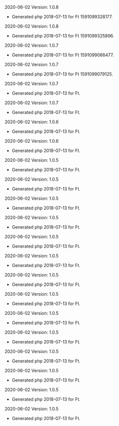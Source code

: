 2020-06-02 Version: 1.0.8
- Generated php 2018-07-13 for Ft 1591099328177.

2020-06-02 Version: 1.0.8
- Generated php 2018-07-13 for Ft 1591099325896.

2020-06-02 Version: 1.0.7
- Generated php 2018-07-13 for Ft 1591099086477.

2020-06-02 Version: 1.0.7
- Generated php 2018-07-13 for Ft 1591099079125.

2020-06-02 Version: 1.0.7
- Generated php 2018-07-13 for Ft.

2020-06-02 Version: 1.0.7
- Generated php 2018-07-13 for Ft.

2020-06-02 Version: 1.0.6
- Generated php 2018-07-13 for Ft.

2020-06-02 Version: 1.0.6
- Generated php 2018-07-13 for Ft.

2020-06-02 Version: 1.0.5
- Generated php 2018-07-13 for Ft.

2020-06-02 Version: 1.0.5
- Generated php 2018-07-13 for Ft.

2020-06-02 Version: 1.0.5
- Generated php 2018-07-13 for Ft.

2020-06-02 Version: 1.0.5
- Generated php 2018-07-13 for Ft.

2020-06-02 Version: 1.0.5
- Generated php 2018-07-13 for Ft.

2020-06-02 Version: 1.0.5
- Generated php 2018-07-13 for Ft.

2020-06-02 Version: 1.0.5
- Generated php 2018-07-13 for Ft.

2020-06-02 Version: 1.0.5
- Generated php 2018-07-13 for Ft.

2020-06-02 Version: 1.0.5
- Generated php 2018-07-13 for Ft.

2020-06-02 Version: 1.0.5
- Generated php 2018-07-13 for Ft.

2020-06-02 Version: 1.0.5
- Generated php 2018-07-13 for Ft.

2020-06-02 Version: 1.0.5
- Generated php 2018-07-13 for Ft.

2020-06-02 Version: 1.0.5
- Generated php 2018-07-13 for Ft.

2020-06-02 Version: 1.0.5
- Generated php 2018-07-13 for Ft.

